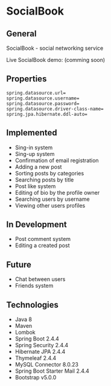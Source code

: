 # SocialBook
## General
SocialBook - social networking  service

Live SocialBook demo: (comming soon)

## Properties
```
spring.datasource.url=
spring.datasource.username=
spring.datasource.password=
spring.datasource.driver-class-name=
spring.jpa.hibernate.ddl-auto=
```

## Implemented
<ul>
  <li>Sing-in system</li>
  <li>Sing-up system</li>
  <li>Confirmation of email registration</li>
  <li>Adding a new post</li>
  <li>Sorting posts by categories</li>
  <li>Searching posts by title</li>
  <li>Post like system</li>
  <li>Editing of bio by the profile owner</li>
  <li>Searching users by username</li>
  <li>Viewing other users profiles</li>
</ul>

## In Development
<ul>
  <li>Post comment system</li>
  <li>Editing a created post</li>
</ul>

## Future
<ul>
  <li>Chat between users</li>
  <li>Friends system</li>
</ul>

## Technologies
<ul>
  <li>Java 8</li>
  <li>Maven</li>
  <li>Lombok</li>
  <li>Spring Boot 2.4.4</li>
  <li>Spring Security 2.4.4</li>
  <li>Hibernate JPA 2.4.4</li>
  <li>Thymeleaf 2.4.4</li>
  <li>MySQL Connector 8.0.23</li>
  <li>Spring Boot Starter Mail 2.4.4</li>
  <li>Bootstrap v5.0.0</li>
</ul>

